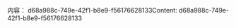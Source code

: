 <span data-ttu-id="8d7bd-101">内容： d68a988c-749e-42f1-b8e9-f56176628133</span><span class="sxs-lookup"><span data-stu-id="8d7bd-101">Content: d68a988c-749e-42f1-b8e9-f56176628133</span></span>